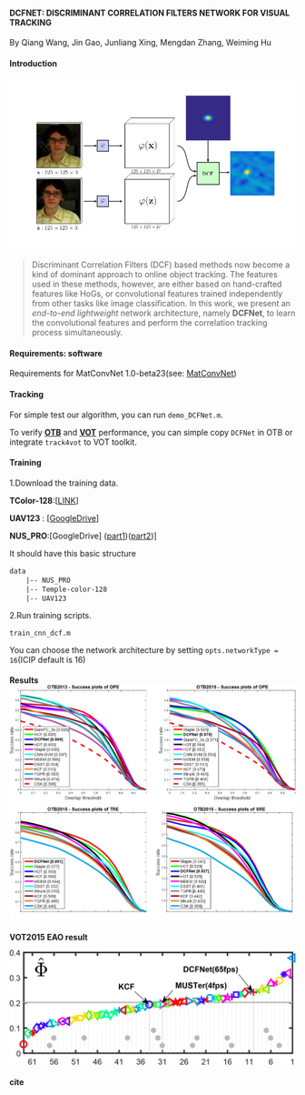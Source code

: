 #### DCFNET: DISCRIMINANT CORRELATION FILTERS NETWORK FOR VISUAL TRACKING

By Qiang Wang, Jin Gao, Junliang Xing, Mengdan Zhang, Weiming Hu 

#### Introduction

![DCFNet](DCFNet.png)

> Discriminant Correlation Filters (DCF) based methods now become a kind of dominant approach to online object tracking. The features used in these methods, however, are either based on hand-crafted features like HoGs, or convolutional features trained independently from other tasks like image classification. In this work, we present an *end-to-end lightweight* network architecture, namely **DCFNet**, to learn the convolutional features and perform the correlation tracking process simultaneously. 

#### Requirements: software

Requirements for MatConvNet 1.0-beta23(see: [MatConvNet](http://www.vlfeat.org/matconvnet/))

#### Tracking

For simple test our algorithm, you can run `demo_DCFNet.m`.

To verify [**OTB**](http://cvlab.hanyang.ac.kr/tracker_benchmark/index.html) and [**VOT**](http://www.votchallenge.net/) performance, you can simple copy `DCFNet` in OTB or integrate `track4vot` to VOT toolkit.

#### Training

1.Download the training data.

**TColor-128**:[[LINK](http://www.dabi.temple.edu/~hbling/data/TColor-128/Temple-color-128.zip)]

**UAV123** : [[GoogleDrive](https://goo.gl/iQf0Y7)]

**NUS_PRO**:[GoogleDrive] ([part1](https://drive.google.com/drive/folders/0B6eYf2Rj8c79Smk4Q1BxU1ROS28))([part2](https://drive.google.com/folderview?id=0BwFzRq8t3gu5VWFRNGp5dlBkSU0&usp=sharing))]

It should have this basic structure

```
data
    |-- NUS_PRO
    |-- Temple-color-128
    |-- UAV123
```

2.Run training scripts.

```
train_cnn_dcf.m
```

You can choose the network architecture by setting `opts.networkType = 16`(ICIP default is  16)

#### Results![otb_result](otb_result.png)

**VOT2015 EAO result**

![vot2015](vot2015_result.png)



#### cite

